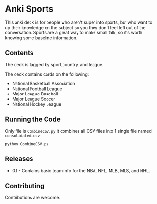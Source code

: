 # Anki Sports

This anki deck is for people who aren't super into sports, but who want to up their knowledge on the subject so you they don't feel left out of the conversation. Sports are a great way to make small talk, so it's worth knowing some baseline information. 

## Contents

The deck is tagged by sport,country, and league.

The deck contains cards on the following:
* National Basketball Association
* National Football League
* Major League Baseball
* Major League Soccer
* National Hockey League

## Running the Code
Only file is `CombineCSV.py` it combines all CSV files into 1 single file named `consolidated.csv`

```
python CombineCSV.py
```

## Releases
* 0.1 - Contains basic team info for the NBA, NFL, MLB, MLS, and NHL.

## Contributing
Contributions are welcome. 

